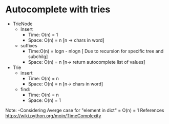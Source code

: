 # Autocomplete with tries

- TrieNode
    - Insert 
        - Time: O(n) = 1
        - Space: O(n) = n [n -> chars in word]
    - suffixes
        - Time:O(n) = logn - nlogn [ Due to recursion for specific tree and subchilg]
        - Space: O(n) = n [n-> return autocomplete list of values]
- Trie
    - insert
        - Time: O(n) = n
        - Space: O(n) = n [n-> chars in word]
    - find:
        - Time: O(n) = n
        - Space: O(n) = 1

Note:
-Considering Averge case for "element in dict" = O(n) = 1
References
https://wiki.python.org/moin/TimeComplexity
